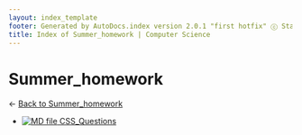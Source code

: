 ```yaml
---
layout: index_template
footer: Generated by AutoDocs.index version 2.0.1 "first hotfix" ⓒ Starwort, 2020
title: Index of Summer_homework | Computer Science
---
```


# Summer_homework

← [Back to Summer_homework](..)

- [![MD file](https://img.icons8.com/windows/512/4a90e2/regular-document.png) CSS_Questions](_preprocess/summer_homework/CSS_Questions.md)
